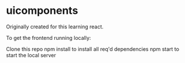# uicomponents
Originally created for this learning react.


To get the frontend running locally:

Clone this repo
npm install to install all req'd dependencies
npm start to start the local server


